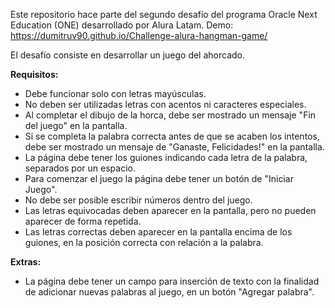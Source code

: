 Este repositorio hace parte del segundo desafío del programa Oracle Next Education (ONE) desarrollado por Alura Latam. 
Demo: https://dumitruv90.github.io/Challenge-alura-hangman-game/

El desafío consiste en desarrollar un juego del ahorcado. 

**Requisitos:**
- Debe funcionar solo con letras mayúsculas.
- No deben ser utilizadas letras con acentos ni caracteres especiales.
- Al completar el dibujo de la horca, debe ser mostrado un mensaje "Fin del juego" en la pantalla.
- Si se completa la palabra correcta antes de que se acaben los intentos, debe ser mostrado un mensaje de "Ganaste, Felicidades!" en la pantalla.
- La página debe tener los guiones indicando cada letra de la palabra, separados por un espacio.
- Para comenzar el juego la página debe tener un botón de "Iniciar Juego".
- No debe ser posible escribir números dentro del juego.
- Las letras equivocadas deben aparecer en la pantalla, pero no pueden aparecer de forma repetida.
- Las letras correctas deben aparecer en la pantalla encima de los guiones, en la posición correcta con relación a la palabra. 

**Extras:**
- La página debe tener un campo para inserción de texto con la finalidad de adicionar nuevas palabras al juego, en un botón "Agregar palabra". 
